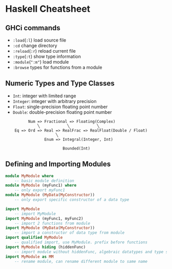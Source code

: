 # Haskell Cheatsheet

## GHCi commands
- `:load`(`:l`) load source file
- `:cd` change directory
- `:reload`(`:r`) reload current file
- `:type`(`:t`) show type information
- `:module`(`":m"`) load module
- `:browse` types for functions from a module

## Numeric Types and Type Classes

- `Int`: integer with limited range
- `Integer`: integer with arbitrary precision
- `Float`: single-precision floating point number 
- `Double`: double-precision floating point number

```
          Num => Fractional => Floating(Complex)
              ╲            ╲            ╲
    Eq => Ord => Real => RealFrac => RealFloat(Double / Float)
                      ╲
                 Enum => Integral(Integer, Int)

                         Bounded(Int)
```

## Defining and Importing Modules

``` haskell
module MyModule where 
    -- basic module definition
module MyModule (myFunc1) where
    -- only export myFunc1
module MyModule (MyData(MyConstructor)) 
    -- only export specific constructor of a data type

import MyModule 
    -- import MyModule
import MyModule (myFunc1, myFunc2)
    -- import 2 functions from module
import MyModule (MyData(MyConstructor))
    -- import a constructor of data type from module
import qualified MyModule
    -- qualified import, use MyModule. prefix before functions
import MyModule hiding (hiddenFunc) 
    -- import module without hiddenFunc, algebraic datatypes and type synonyms cannot be hidden
import MyModule as MM 
    -- rename module, can rename different module to same name

```
